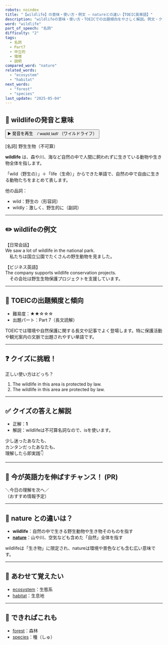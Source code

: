 ```yaml
---
robots: noindex
title: "【wildlife】の意味・使い方・例文 ― natureとの違い【TOEIC英単語】"
description: "wildlifeの意味・使い方・TOEICでの出題傾向をやさしく解説。例文・クイズ付きでnatureとの違いもわかりやすく学べます。"
word: "wildlife"
part_of_speech: "名詞"
difficulty: "2"
tags:
  - 名詞
  - Part7
  - 中立的
  - 環境
  - 説明
compared_word: "nature"
related_words:
  - "ecosystem"
  - "habitat"
next_words:
  - "forest"
  - "species"
last_update: "2025-05-04"
---
```


## 🔰 wildlifeの発音と意味

<button class="play-audio" onclick="playTTS('wildlife')">
  <span class="play-audio-main">
    ▶️ 発音を再生　/ˈwaɪldˌlaɪf/
  </span>
  <span class="play-audio-sub">
    （ワイルドライフ）
  </span>
</button>

[名詞] 野生生物（不可算）

**wildlife** は、森や川、海など自然の中で人間に飼われずに生きている動物や生き物全体を指します。

「wild（野生の）」＋「life（生命）」からできた単語で、自然の中で自由に生きる動物たちをまとめて表します。

他の品詞：  
- wild：野生の（形容詞）
- wildly：激しく、野生的に（副詞）

---

## ✏️ wildlifeの例文

【日常会話】  
We saw a lot of wildlife in the national park.  
　私たちは国立公園でたくさんの野生動物を見ました。

【ビジネス英語】  
The company supports wildlife conservation projects.  
　その会社は野生生物保護プロジェクトを支援しています。

---

## 🎯 TOEICの出題頻度と傾向

- 難易度：★★☆☆☆
- 出題パート：Part 7（長文読解）

TOEICでは環境や自然保護に関する長文や記事でよく登場します。特に保護活動や観光案内の文脈で出題されやすい単語です。

---

## ❓ クイズに挑戦！

正しい使い方はどっち？

1. The wildlife in this area is protected by law.  
2. The wildlife in this area are protected by law.

---

## ✅ クイズの答えと解説

- 正解：**1**
- 解説：wildlifeは不可算名詞なので、isを使います。

少し迷ったあなたも、  
カンタンだったあなたも、  
理解したら即実践👇️

---

## 🚀 今が英語力を伸ばすチャンス！ (PR)

<div class="info-center">
＼今日の理解を次へ／<br>  
（おすすめ情報予定）
</div>

---

## 🤔  nature との違いは？

- **wildlife**：自然の中で生きる野生動物や生き物そのものを指す
- **[nature](/word/nature)**：山や川、空気なども含めた「自然」全体を指す

wildlifeは「生き物」に限定され、natureは環境や景色なども含む広い意味です。

---

## 🧩 あわせて覚えたい

- [ecosystem](/word/ecosystem)：生態系
- [habitat](/word/habitat)：生息地

---

## 📖 できればこれも

- [forest](/word/forest)：森林
- [species](/word/species)：種（しゅ）

<!-- cvid: aid23_bid45 -->
